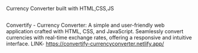 Currency Converter built with HTML,CSS,JS

## 
Convertify - Currency Converter: A simple and user-friendly web application crafted with HTML, CSS, and JavaScript. Seamlessly convert currencies with real-time exchange rates, offering a responsive and intuitive interface.
LINK- https://convertify-currencyconverter.netlify.app/

